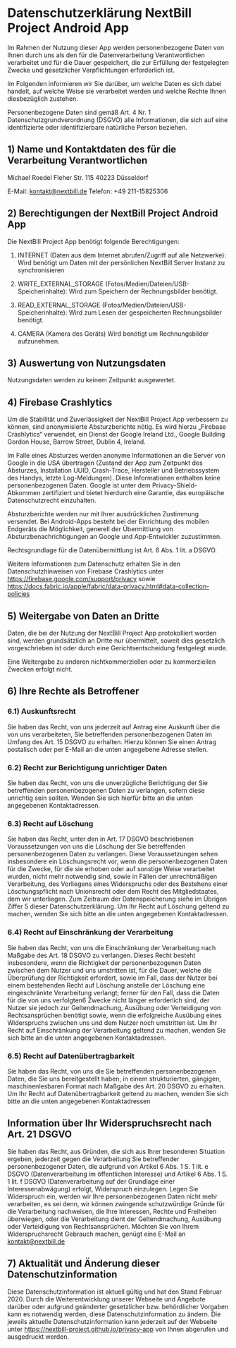 # Datenschutzerklärung NextBill Project Android App

Im Rahmen der Nutzung dieser App werden personenbezogene Daten von Ihnen durch uns als den für die Datenverarbeitung Verantwortlichen verarbeitet und für die Dauer gespeichert, die zur Erfüllung der festgelegten Zwecke und gesetzlicher Verpflichtungen erforderlich ist.

Im Folgenden informieren wir Sie darüber, um welche Daten es sich dabei handelt, auf welche Weise sie verarbeitet werden und welche Rechte Ihnen diesbezüglich zustehen.

Personenbezogene Daten sind gemäß Art. 4 Nr. 1 Datenschutzgrundverordnung (DSGVO) alle Informationen, die sich auf eine identifizierte oder identifizierbare natürliche Person beziehen.


## 1) Name und Kontaktdaten des für die Verarbeitung Verantwortlichen

Michael Roedel
Fleher Str. 115
40223 Düsseldorf

E-Mail: kontakt@nextbill.de
Telefon: +49 211-15825306
 
## 2) Berechtigungen der NextBill Project Android App

Die NextBill Project App benötigt folgende Berechtigungen:

1. INTERNET (Daten aus dem Internet abrufen/Zugriff auf alle Netzwerke):
Wird benötigt um Daten mit der persönlichen NextBill Server Instanz zu synchronisieren

2. WRITE_EXTERNAL_STORAGE (Fotos/Medien/Dateien/USB-Speicherinhalte):
Wird zum Speichern der Rechnungsbilder benötigt.

3. READ_EXTERNAL_STORAGE (Fotos/Medien/Dateien/USB-Speicherinhalte):
Wird zum Lesen der gespeicherten Rechnungsbilder benötigt.

4. CAMERA (Kamera des Geräts)
Wird benötigt um Rechnungsbilder aufzunehmen.
 
## 3) Auswertung von Nutzungsdaten

Nutzungsdaten werden zu keinem Zeitpunkt ausgewertet. 

## 4) Firebase Crashlytics

Um die Stabilität und Zuverlässigkeit der NextBill Project App verbessern zu können, sind anonymisierte Absturzberichte nötig. Es wird hierzu „Firebase Crashlytics“ verwendet, ein Dienst der Google Ireland Ltd., Google Building Gordon House, Barrow Street, Dublin 4, Ireland.

Im Falle eines Absturzes werden anonyme Informationen an die Server von Google in die USA übertragen (Zustand der App zum Zeitpunkt des Absturzes, Installation UUID, Crash-Trace, Hersteller und Betriebssystem des Handys, letzte Log-Meldungen). Diese Informationen enthalten keine personenbezogenen Daten. Google ist unter dem Privacy-Shield-Abkommen zertifiziert und bietet hierdurch eine Garantie, das europäische Datenschutzrecht einzuhalten.
 
Absturzberichte werden nur mit Ihrer ausdrücklichen Zustimmung versendet. Bei Android-Apps besteht bei der Einrichtung des mobilen Endgeräts die Möglichkeit, generell der Übermittlung von Absturzbenachrichtigungen an Google und App-Entwickler zuzustimmen.
 
Rechtsgrundlage für die Datenübermittlung ist Art. 6 Abs. 1 lit. a DSGVO.

 Weitere Informationen zum Datenschutz erhalten Sie in den Datenschutzhinweisen von Firebase Crashlytics unter https://firebase.google.com/support/privacy sowie https://docs.fabric.io/apple/fabric/data-privacy.html#data-collection-policies
 
## 5) Weitergabe von Daten an Dritte

Daten, die bei der Nutzung der NextBill Project App protokolliert worden sind, werden grundsätzlich an Dritte nur übermittelt, soweit dies gesetzlich vorgeschrieben ist oder durch eine Gerichtsentscheidung festgelegt wurde.

Eine Weitergabe zu anderen nichtkommerziellen oder zu kommerziellen Zwecken erfolgt nicht.

## 6) Ihre Rechte als Betroffener

### 6.1) Auskunftsrecht
Sie haben das Recht, von uns jederzeit auf Antrag eine Auskunft über die von uns verarbeiteten, Sie betreffenden personenbezogenen Daten im Umfang des Art. 15 DSGVO zu erhalten. Hierzu können Sie einen Antrag postalisch oder per E-Mail an die unten angegebene Adresse stellen.

### 6.2) Recht zur Berichtigung unrichtiger Daten
Sie haben das Recht, von uns die unverzügliche Berichtigung der Sie betreffenden personenbezogenen Daten zu verlangen, sofern diese unrichtig sein sollten. Wenden Sie sich hierfür bitte an die unten angegebenen Kontaktadressen.

### 6.3) Recht auf Löschung
Sie haben das Recht, unter den in Art. 17 DSGVO beschriebenen Voraussetzungen von uns die Löschung der Sie betreffenden personenbezogenen Daten zu verlangen. Diese Voraussetzungen sehen insbesondere ein Löschungsrecht vor, wenn die personenbezogenen Daten für die Zwecke, für die sie erhoben oder auf sonstige Weise verarbeitet wurden, nicht mehr notwendig sind, sowie in Fällen der unrechtmäßigen Verarbeitung, des Vorliegens eines Widerspruchs oder des Bestehens einer Löschungspflicht nach Unionsrecht oder dem Recht des Mitgliedstaates, dem wir unterliegen. Zum Zeitraum der Datenspeicherung siehe im Übrigen Ziffer 5 dieser Datenschutzerklärung. Um Ihr Recht auf Löschung geltend zu machen, wenden Sie sich bitte an die unten angegebenen Kontaktadressen.

### 6.4) Recht auf Einschränkung der Verarbeitung
Sie haben das Recht, von uns die Einschränkung der Verarbeitung nach Maßgabe des Art. 18 DSGVO zu verlangen. Dieses Recht besteht insbesondere, wenn die Richtigkeit der personenbezogenen Daten zwischen dem Nutzer und uns umstritten ist, für die Dauer, welche die Überprüfung der Richtigkeit erfordert, sowie im Fall, dass der Nutzer bei einem bestehenden Recht auf Löschung anstelle der Löschung eine eingeschränkte Verarbeitung verlangt; ferner für den Fall, dass die Daten für die von uns verfolgten6 Zwecke nicht länger erforderlich sind, der Nutzer sie jedoch zur Geltendmachung, Ausübung oder Verteidigung von Rechtsansprüchen benötigt sowie, wenn die erfolgreiche Ausübung eines Widerspruchs zwischen uns und dem Nutzer noch umstritten ist. Um Ihr Recht auf Einschränkung der Verarbeitung geltend zu machen, wenden Sie sich bitte an die unten angegebenen Kontaktadressen.

### 6.5) Recht auf Datenübertragbarkeit
Sie haben das Recht, von uns die Sie betreffenden personenbezogenen Daten, die Sie uns bereitgestellt haben, in einem strukturierten, gängigen, maschinenlesbaren Format nach Maßgabe des Art. 20 DSGVO zu erhalten. Um Ihr Recht auf Datenübertragbarkeit geltend zu machen, wenden Sie sich bitte an die unten angegebenen Kontaktadressen

## Information über Ihr Widerspruchsrecht nach Art. 21 DSGVO
Sie haben das Recht, aus Gründen, die sich aus Ihrer besonderen Situation ergeben, jederzeit gegen die Verarbeitung Sie betreffender personenbezogener Daten, die aufgrund von Artikel 6 Abs. 1 S. 1 lit. e DSGVO (Datenverarbeitung im öffentlichen Interesse) und Artikel 6 Abs. 1 S. 1 lit. f DSGVO (Datenverarbeitung auf der Grundlage einer Interessenabwägung) erfolgt, Widerspruch einzulegen.
Legen Sie Widerspruch ein, werden wir Ihre personenbezogenen Daten nicht mehr verarbeiten, es sei denn, wir können zwingende schutzwürdige Gründe für die Verarbeitung nachweisen, die Ihre Interessen, Rechte und Freiheiten überwiegen, oder die Verarbeitung dient der Geltendmachung, Ausübung oder Verteidigung von Rechtsansprüchen.
Möchten Sie von Ihrem Widerspruchsrecht Gebrauch machen, genügt eine E-Mail an kontakt@nextbill.de
 
## 7) Aktualität und Änderung dieser Datenschutzinformation

Diese Datenschutzinformation ist aktuell gültig und hat den Stand Februar 2020.
Durch die Weiterentwicklung unserer Webseite und Angebote darüber oder aufgrund geänderter gesetzlicher bzw. behördlicher Vorgaben kann es notwendig werden, diese Datenschutzinformation zu ändern. Die jeweils aktuelle Datenschutzinformation kann jederzeit auf der Webseite unter https://nextbill-project.github.io/privacy-app von Ihnen abgerufen und ausgedruckt werden.